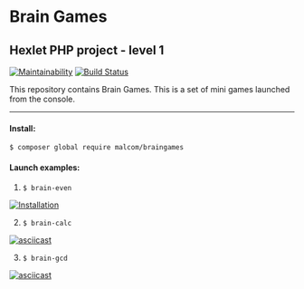 # Brain Games
## Hexlet PHP project - level 1
[![Maintainability](https://api.codeclimate.com/v1/badges/4478c30868d4ec41bed6/maintainability)](https://codeclimate.com/github/Malcom1986/php-project-lvl1/maintainability)   [![Build Status](https://travis-ci.org/Malcom1986/php-project-lvl1.svg?branch=master)](https://travis-ci.org/Malcom1986/php-project-lvl1)

This repository contains Brain Games. This is a set of mini games launched from the console.

____
#### Install:
`$ composer global require malcom/braingames`

#### Launch examples:
1. `$ brain-even`

[![Installation](https://asciinema.org/a/6theml901GdPzQ4JmvGgY70vg.png)](https://asciinema.org/a/6theml901GdPzQ4JmvGgY70vg "Installation")


2. `$ brain-calc`

[![asciicast](https://asciinema.org/a/hnve2qoOx0TFh398DkQOlIr3m.png)](https://asciinema.org/a/hnve2qoOx0TFh398DkQOlIr3m "brain-calc")

3. `$ brain-gcd`

[![asciicast](https://asciinema.org/a/FyqcuPalSibH3Qx2j4WdgbNoC.png)](https://asciinema.org/a/FyqcuPalSibH3Qx2j4WdgbNoC "brain-gcd")
